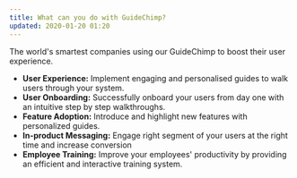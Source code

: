 ```yaml
---
title: What can you do with GuideChimp?
updated: 2020-01-20 01:20
---
```


The world's smartest companies using our GuideChimp to boost their user experience.

- **User Experience:** Implement engaging and personalised guides to walk users through your system.
- **User Onboarding:** Successfully onboard your users from day one with an intuitive step by step walkthroughs.
- **Feature Adoption:** Introduce and highlight new features with personalized guides.
- **In-product Messaging:** Engage right segment of your users at the right time and increase conversion
- **Employee Training:** Improve your employees' productivity by providing an efficient and interactive training system.
